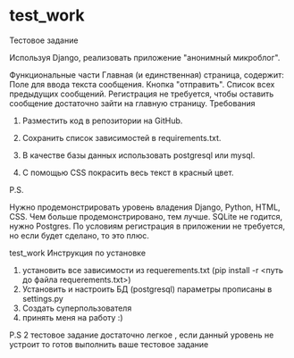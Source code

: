# test_work
Тестовое задание

Используя Django, реализовать приложение "анонимный микроблог".

Функциональные части
Главная (и единственная) страница, содержит:
Поле для ввода текста сообщения.
Кнопка "отправить".
Список всех предыдущих сообщений.
Регистрация не требуется, чтобы оставить сообщение достаточно зайти на главную страницу.
Требования
1. Разместить код в репозитории на GitHub.

2. Сохранить список зависимостей в requirements.txt.

3. В качестве базы данных использовать postgresql или mysql.

4. С помощью CSS покрасить весь текст в красный цвет.

P.S.

Нужно продемонстрировать уровень владения Django, Python, HTML, CSS. Чем больше продемонстрировано, тем лучше. SQLite не годится, нужно Postgres. 
По условиям регистрация в приложении не требуется, но если будет сделано, то это плюс.

test_work Инструкция по установке
1. установить все зависимости из requerements.txt (pip install -r <путь до файла requerements.txt>)
2. Установить и настроить БД (postgresql) параметры прописаны в settings.py
3. Создать суперпользователя
4. принять меня на работу :)

P.S 2 тестовое задание достаточно легкое , если данный уровень не устроит то готов выполнить ваше тестовое задание
